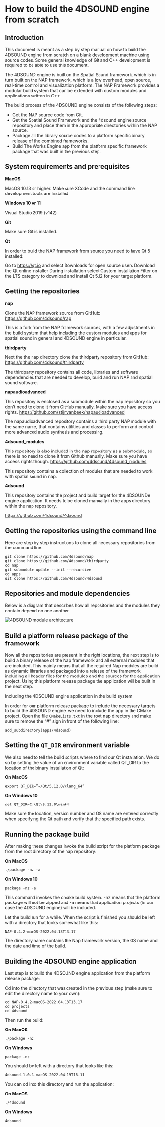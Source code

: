 How to build the 4DSOUND engine from scratch
===
Introduction
---

This document is meant as a step by step manual on how to build the 4DSOUND engine from scratch on a blank development machine using source codes. Some general knowledge of Git and C++ development is required to be able to use this document.

The 4DSOUND engine is built on the Spatial Sound framework, which is in turn built on the NAP framework, which is a low overhead, open source, real-time control and visualization platform. The NAP Framework provides a modular build system that can be extended with custom modules and applications written in C++.

The build process of the 4DSOUND engine consists of the following steps:
- Get the NAP source code from Git.
- Get the Spatial Sound Framework and the 4dsound engine source repository and place them in the appropriate directories within the NAP source.
- Package all the library source codes to a platform specific binary release of the combined frameworks.
- Build The Works Engine app from the platform specific framework package that was built in the previous step.

System requirements and prerequisites
---

**MacOS**

MacOS 10.13 or higher.
Make sure XCode and the command line development tools are installed

**Windows 10 or 11**

Visual Studio 2019 (v142)

**Git**

Make sure Git is installed.

**Qt**

In order to build the NAP framework from source you need to have Qt 5 installed:

Go to https://qt.io and select Downloads for open source users
Download the Qt online installer
During installation select Custom installation
Filter on the LTS category to download and install Qt 5.12 for your target platform.

Getting the repositories
---

**nap**

Clone the NAP framework source from GitHub:
https://github.com/4dsound/nap

This is a fork from the NAP framework sources, with a few adjustments in the build system that help including the custom modules and apps for spatial sound in general and 4DSOUND engine in particular.

**thirdparty**

Next the the nap directory clone the thirdparty repository from GitHub:
https://github.com/4dsound/thirdparty

The thirdparty repository contains all code, libraries and software dependencies that are needed to develop, build and run NAP and spatial sound software.

**napaudioadvanced**

This repository is enclosed as a submodule within the nap repository so you don’t need to clone it from GitHub manually. Make sure you have access rights.
https://github.com/stijnvanbeek/napaudioadvanced

The napaudioadvanced repository contains a third party NAP module with the same name, that contains utilities and classes to perform and control more advanced audio synthesis and processing.


**4dsound_modules**

This repository is also included in the nap repository as a submodule, so there is no need to clone it from Github manually. Make sure you have access rights though.
https://github.com/4dsound/4dsound_modules

This repository contains a collection of modules that are needed to work with spatial sound in nap.

**4dsound**

This repository contains the project and build target for the 4DSOUNDe engine application. It needs to be cloned manually in the apps directory within the nap repository.

https://github.com/4dsound/4dsound

Getting the repositories using the command line
---

Here are step by step instructions to clone all necessary repositories from the command line:

```
git clone https://github.com/4dsound/nap
git clone https://github.com/4dsound/thirdparty
cd nap
git submodule update --init --recursive
cd apps
git clone https://github.com/4dsound/4dsound
```

Repositories and module dependencies
---

Below is a diagram that describes how all repositories and the modules they contain depend on one another.

![4DSOUND module architecture](/images/4dsound_modules.png)

Build a platform release package of the framework
---

Now all the repositories are present in the right locations, the next step is to build a binary release of the Nap framework and all external modules that are included. This mainly means that all the required Nap modules are build as dynamic libraries and packaged into a release of the framework including all header files for the modules and the sources for the application project. Using this platform release package the application will be built in the next step.

Including the 4DSOUND engine application in the build system

In order for our platform release package to include the necessary targets to build the 4DSOUND engine, we need to include the app in the CMake project. Open the file `CMakeLists.txt` in the root nap directory and make sure to remove the “#” sign in front of the following line:

```
add_subdirectory(apps/4dsound)
```

Setting the `QT_DIR` environment variable
---
We also need to tell the build scripts where to find our Qt installation. We do so by setting the value of an environment variable called QT_DIR to the location of the binary installation of Qt:

**On MacOS**
~~~
export QT_DIR=”~/Qt/5.12.0/clang_64”
~~~

**On Windows 10**
~~~
set QT_DIR=C:\Qt\5.12.0\win64
~~~

Make sure the location, version number and OS name are entered correctly when specifying the Qt path and verify that the specified path exists.

Running the package build
---
After making these changes invoke the build script for the platform package from the root directory of the nap repository:

**On MacOS**
~~~
./package -nz -a
~~~

**On Windows 10**
~~~
package -nz -a
~~~

This command invokes the cmake build system. -nz means that the platform package will not be zipped and -a means that application projects (in our case the 4DSOUND engine) will be included.

Let the build run for a while. When the script is finished you should be left with a directory that looks somewhat like this:

`NAP-0.4.2-macOS-2022.04.13T13.17`

The directory name contains the Nap framework version, the OS name and the date and time of the build.

Building the 4DSOUND engine application
---
Last step is to build the 4DSOUND engine application from the platform release package:

Cd into the directory that was created in the previous step (make sure to edit the directory name to your own):

~~~
cd NAP-0.4.2-macOS-2022.04.13T13.17
cd projects
cd 4dsound
~~~

Then run the build:

**On MacOS**
~~~
./package -nz
~~~


**On Windows**
~~~
package -nz
~~~

You should be left with a directory that looks like this:

`4dsound-1.0.3-macOS-2022.04.19T16.11`

You can cd into this directory and run the application:

**On MacOS**
~~~
./4dsound
~~~


**On Windows**
~~~
4dsound
~~~
